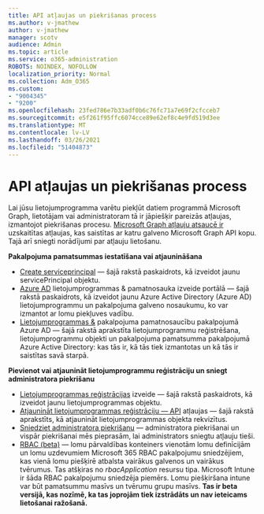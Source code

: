 ```yaml
---
title: API atļaujas un piekrišanas process
ms.author: v-jmathew
author: v-jmathew
manager: scotv
audience: Admin
ms.topic: article
ms.service: o365-administration
ROBOTS: NOINDEX, NOFOLLOW
localization_priority: Normal
ms.collection: Adm_O365
ms.custom:
- "9004345"
- "9200"
ms.openlocfilehash: 23fed786e7b33adf0b6c76fc71a7e69f2cfcceb7
ms.sourcegitcommit: e5f261f95ffc6074cce89e62ef8c4e9fd519d3ee
ms.translationtype: MT
ms.contentlocale: lv-LV
ms.lasthandoff: 03/26/2021
ms.locfileid: "51404873"
---
```

# <a name="api-permissions-and-consent-process"></a>API atļaujas un piekrišanas process

Lai jūsu lietojumprogramma varētu piekļūt datiem programmā Microsoft Graph, lietotājam vai administratoram tā ir jāpiešķir pareizās atļaujas, izmantojot piekrišanas procesu. [Microsoft Graph atļauju atsaucē ir](https://docs.microsoft.com/graph/permissions-reference) uzskaitītas atļaujas, kas saistītas ar katru galveno Microsoft Graph API kopu. Tajā arī sniegti norādījumi par atļauju lietošanu.

**Pakalpojuma pamatsummas iestatīšana vai atjaunināšana**

- [Create serviceprincipal](https://docs.microsoft.com/graph/api/serviceprincipal-post-serviceprincipals) — šajā rakstā paskaidrots, kā izveidot jaunu servicePrincipal objektu.
- [Azure AD](https://docs.microsoft.com/azure/active-directory/develop/howto-create-service-principal-portal) lietojumprogrammas & pamatnosauka izveide portālā — šajā rakstā paskaidrots, kā izveidot jaunu Azure Active Directory (Azure AD) lietojumprogrammu un pakalpojuma galveno nosaukumu, ko var izmantot ar lomu piekļuves vadību.
- [Lietojumprogrammas &](https://docs.microsoft.com/azure/active-directory/develop/app-objects-and-service-principals) pakalpojuma pamatnosaucību pakalpojumā Azure AD — šajā rakstā aprakstīta lietojumprogrammu reģistrēšana, lietojumprogrammu objekti un pakalpojuma pamatsumma pakalpojumā Azure Active Directory: kas tās ir, kā tās tiek izmantotas un kā tās ir saistītas savā starpā.

**Pievienot vai atjaunināt lietojumprogrammu reģistrāciju un sniegt administratora piekrišanu**

- [Lietojumprogrammas reģistrācijas](https://docs.microsoft.com/graph/api/application-post-applications) izveide — šajā rakstā paskaidrots, kā izveidot jaunu lietojumprogrammas objektu.
- [Atjaunināt lietojumprogrammas reģistrāciju — API](https://docs.microsoft.com/graph/api/application-update) atļaujas — šajā rakstā aprakstīts, kā atjaunināt lietojumprogrammas objekta rekvizītus.
- [Sniedziet administratora piekrišanu](https://docs.microsoft.com/graph/security-authorization#grant-permissions-to-an-application) — administratora piekrišanai un vispār piekrišanai mēs pieprasām, lai administrators sniegtu atļauju tieši.
- [RBAC (beta)](https://docs.microsoft.com/graph/api/resources/rbacapplicationmultiple) — lomu pārvaldības konteiners vienotām lomu definīcijām un lomu uzdevumiem Microsoft 365 RBAC pakalpojumu sniedzējiem, kas vienā lomu piešķirē atbalsta vairākus galvenos un vairākus tvērumus. Tas atšķiras no *rbacApplication* resursu tipa. Microsoft Intune ir šāda RBAC pakalpojumu sniedzēja piemērs. Lomu piešķiršana intune var būt pamatsummu masīvs un tvērumu grupu masīvs. **Tas ir beta versijā, kas nozīmē, ka tas joprojām tiek izstrādāts un nav ieteicams lietošanai ražošanā.**
